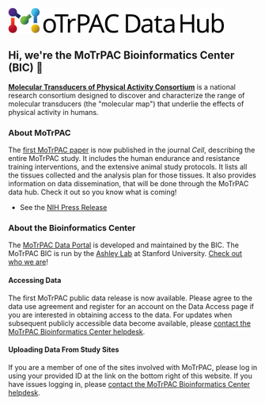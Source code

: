 ![MoTrPAC Logo](motrpac_data_hub.png)

## Hi, we're the MoTrPAC Bioinformatics Center (BIC) 👋

[**Molecular Transducers of Physical Activity Consortium**](https://motrpac.org) is a national research consortium
designed to discover and characterize the range of molecular transducers (the "molecular map") that underlie the effects
of physical activity in humans.

### About MoTrPAC

The [first MoTrPAC paper](https://www.cell.com/cell/fulltext/S0092-8674(20)30691-7) is now published in the journal
_Cell_, describing the entire MoTrPAC study. It includes the
human endurance and resistance training interventions, and the extensive animal study protocols. It lists all the
tissues collected and the analysis plan for those tissues. It also provides information on data dissemination, that will
be done through the MoTrPAC data hub. Check it out so you know what is coming!

- See
  the [NIH Press Release](https://www.nih.gov/news-events/news-releases/nih-funded-study-recruit-thousands-participants-reveal-exercise-impact-molecular-level)

### About the Bioinformatics Center

The [MoTrPAC Data Portal](https://motrpac-data.org) is developed and maintained by the BIC. The MoTrPAC BIC is run by
the [Ashley Lab](https://ashleylab.stanford.edu/about-us) at Stanford University. [Check out
who we are](https://motrpac-data.org/team)!

#### Accessing Data

The first MoTrPAC public data release is now available. Please agree to the data use agreement and register for an
account on the Data Access page if you are interested in obtaining access to the data. For updates when subsequent
publicly accessible data become available,
please [contact the MoTrPAC Bioinformatics Center helpdesk](mailto:motrpac-helpdesk@lists.stanford.edu).

#### Uploading Data From Study Sites

If you are a member of one of the sites involved with MoTrPAC, please log in using your provided ID at the link on the
bottom right of this website. If you have issues logging in,
please [contact the MoTrPAC Bioinformatics Center helpdesk](mailto:motrpac-helpdesk@lists.stanford.edu).
